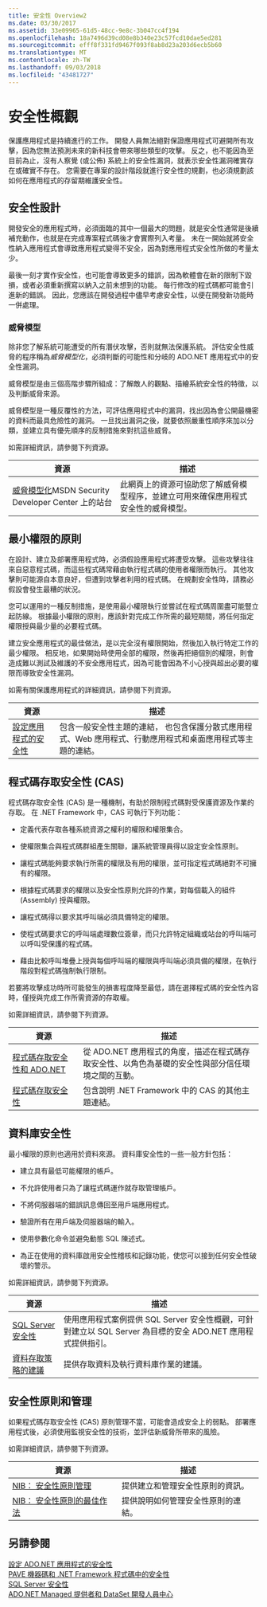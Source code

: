 ```yaml
---
title: 安全性 Overview2
ms.date: 03/30/2017
ms.assetid: 33e09965-61d5-48cc-9e8c-3b047cc4f194
ms.openlocfilehash: 18a7496d39cd08e8b340e23c57fcd10dae5ed281
ms.sourcegitcommit: efff8f331fd9467f093f8ab8d23a203d6ecb5b60
ms.translationtype: MT
ms.contentlocale: zh-TW
ms.lasthandoff: 09/03/2018
ms.locfileid: "43481727"
---
```

# <a name="security-overview"></a>安全性概觀
保護應用程式是持續進行的工作。 開發人員無法絕對保證應用程式可避開所有攻擊，因為您無法預測未來的新科技會帶來哪些類型的攻擊。 反之，也不能因為至目前為止，沒有人察覺 (或公佈) 系統上的安全性漏洞，就表示安全性漏洞確實存在或確實不存在。 您需要在專案的設計階段就進行安全性的規劃，也必須規劃該如何在應用程式的存留期維護安全性。  
  
## <a name="design-for-security"></a>安全性設計  
 開發安全的應用程式時，必須面臨的其中一個最大的問題，就是安全性通常是後續補充動作，也就是在完成專案程式碼後才會實際列入考量。 未在一開始就將安全性納入應用程式會導致應用程式變得不安全，因為對應用程式安全性所做的考量太少。  
  
 最後一刻才實作安全性，也可能會導致更多的錯誤，因為軟體會在新的限制下毀損，或者必須重新撰寫以納入之前未想到的功能。 每行修改的程式碼都可能會引進新的錯誤。 因此，您應該在開發過程中儘早考慮安全性，以便在開發新功能時一併處理。  
  
### <a name="threat-modeling"></a>威脅模型  
 除非您了解系統可能遭受的所有潛伏攻擊，否則就無法保護系統。 評估安全性威脅的程序稱為*威脅模型化*，必須判斷的可能性和分岐的 ADO.NET 應用程式中的安全性漏洞。  
  
 威脅模型是由三個高階步驟所組成：了解敵人的觀點、描繪系統安全性的特徵，以及判斷威脅來源。  
  
 威脅模型是一種反覆性的方法，可評估應用程式中的漏洞，找出因為會公開最機密的資料而最具危險性的漏洞。 一旦找出漏洞之後，就要依照嚴重性順序來加以分類，並建立具有優先順序的反制措施來對抗這些威脅。  
  
 如需詳細資訊，請參閱下列資源。  
  
|資源|描述|  
|--------------|-----------------|  
|[威脅模型化](https://go.microsoft.com/fwlink/?LinkId=98353)MSDN Security Developer Center 上的站台|此網頁上的資源可協助您了解威脅模型程序，並建立可用來確保應用程式安全性的威脅模型。|  
  
## <a name="the-principle-of-least-privilege"></a>最小權限的原則  
 在設計、建立及部署應用程式時，必須假設應用程式將遭受攻擊。 這些攻擊往往來自惡意程式碼，而這些程式碼常藉由執行程式碼的使用者權限而執行。 其他攻擊則可能源自本意良好，但遭到攻擊者利用的程式碼。 在規劃安全性時，請務必假設會發生最糟的狀況。  
  
 您可以運用的一種反制措施，是使用最小權限執行並嘗試在程式碼周圍盡可能豎立起防線。 根據最小權限的原則，應該針對完成工作所需的最短期間，將任何指定權限授與最少量的必要程式碼。  
  
 建立安全應用程式的最佳做法，是以完全沒有權限開始，然後加入執行特定工作的最少權限。 相反地，如果開始時使用全部的權限，然後再拒絕個別的權限，則會造成難以測試及維護的不安全應用程式，因為可能會因為不小心授與超出必要的權限而導致安全性漏洞。  
  
 如需有關保護應用程式的詳細資訊，請參閱下列資源。  
  
|資源|描述|  
|--------------|-----------------|  
|[設定應用程式的安全性](/visualstudio/ide/securing-applications)|包含一般安全性主題的連結， 也包含保護分散式應用程式、Web 應用程式、行動應用程式和桌面應用程式等主題的連結。|  
  
## <a name="code-access-security-cas"></a>程式碼存取安全性 (CAS)  
 程式碼存取安全性 (CAS) 是一種機制，有助於限制程式碼對受保護資源及作業的存取。 在 .NET Framework 中，CAS 可執行下列功能：  
  
-   定義代表存取各種系統資源之權利的權限和權限集合。  
  
-   使權限集合與程式碼群組產生關聯，讓系統管理員得以設定安全性原則。  
  
-   讓程式碼能夠要求執行所需的權限及有用的權限，並可指定程式碼絕對不可擁有的權限。  
  
-   根據程式碼要求的權限以及安全性原則允許的作業，對每個載入的組件 (Assembly) 授與權限。  
  
-   讓程式碼得以要求其呼叫端必須具備特定的權限。  
  
-   使程式碼要求它的呼叫端處理數位簽章，而只允許特定組織或站台的呼叫端可以呼叫受保護的程式碼。  
  
-   藉由比較呼叫堆疊上授與每個呼叫端的權限與呼叫端必須具備的權限，在執行階段對程式碼強制執行限制。  
  
 若要將攻擊成功時所可能發生的損害程度降至最低，請在選擇程式碼的安全性內容時，僅授與完成工作所需資源的存取權。  
  
 如需詳細資訊，請參閱下列資源。  
  
|資源|描述|  
|--------------|-----------------|  
|[程式碼存取安全性和 ADO.NET](../../../../docs/framework/data/adonet/code-access-security.md)|從 ADO.NET 應用程式的角度，描述在程式碼存取安全性、以角色為基礎的安全性與部分信任環境之間的互動。|  
|[程式碼存取安全性](https://msdn.microsoft.com/library/23a20143-241d-4fe5-9d9f-3933fd594c03)|包含說明 .NET Framework 中的 CAS 的其他主題連結。|  
  
## <a name="database-security"></a>資料庫安全性  
 最小權限的原則也適用於資料來源。 資料庫安全性的一些一般方針包括：  
  
-   建立具有最低可能權限的帳戶。  
  
-   不允許使用者只為了讓程式碼運作就存取管理帳戶。  
  
-   不將伺服器端的錯誤訊息傳回至用戶端應用程式。  
  
-   驗證所有在用戶端及伺服器端的輸入。  
  
-   使用參數化命令並避免動態 SQL 陳述式。  
  
-   為正在使用的資料庫啟用安全性稽核和記錄功能，使您可以接到任何安全性破壞的警示。  
  
 如需詳細資訊，請參閱下列資源。  
  
|資源|描述|  
|--------------|-----------------|  
|[SQL Server 安全性](../../../../docs/framework/data/adonet/sql/sql-server-security.md)|使用應用程式案例提供 SQL Server 安全性概觀，可針對建立以 SQL Server 為目標的安全 ADO.NET 應用程式提供指引。|  
|[資料存取策略的建議](https://msdn.microsoft.com/library/72411f32-d12a-4de8-b961-e54fca7faaf5)|提供存取資料及執行資料庫作業的建議。|  
  
## <a name="security-policy-and-administration"></a>安全性原則和管理  
 如果程式碼存取安全性 (CAS) 原則管理不當，可能會造成安全上的弱點。 部署應用程式後，必須使用監視安全性的技術，並評估新威脅所帶來的風險。  
  
 如需詳細資訊，請參閱下列資源。  
  
|資源|描述|  
|--------------|-----------------|  
|[NIB： 安全性原則管理](https://msdn.microsoft.com/library/d754e05d-29dc-4d3a-a2c2-95eaaf1b82b9)|提供建立和管理安全性原則的資訊。|  
|[NIB： 安全性原則的最佳作法](https://msdn.microsoft.com/library/d49bc4d5-efb7-4caa-a2fe-e4d3cec63c05)|提供說明如何管理安全性原則的連結。|  
  
## <a name="see-also"></a>另請參閱  
 [設定 ADO.NET 應用程式的安全性](../../../../docs/framework/data/adonet/securing-ado-net-applications.md)  
 [PAVE 機器碼和 .NET Framework 程式碼中的安全性](https://msdn.microsoft.com/library/bd61be84-c143-409a-a75a-44253724f784)  
 [SQL Server 安全性](../../../../docs/framework/data/adonet/sql/sql-server-security.md)  
 [ADO.NET Managed 提供者和 DataSet 開發人員中心](https://go.microsoft.com/fwlink/?LinkId=217917)
